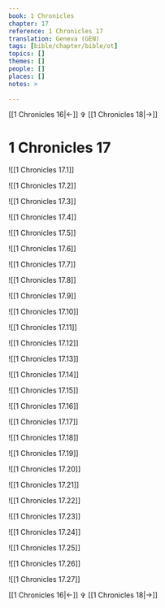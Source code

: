 ```yaml
---
book: 1 Chronicles
chapter: 17
reference: 1 Chronicles 17
translation: Geneva (GEN)
tags: [bible/chapter/bible/ot]
topics: []
themes: []
people: []
places: []
notes: >
  
---
```


[[1 Chronicles 16|<-]] ✞ [[1 Chronicles 18|->]]

# 1 Chronicles 17

![[1 Chronicles 17.1]]

![[1 Chronicles 17.2]]

![[1 Chronicles 17.3]]

![[1 Chronicles 17.4]]

![[1 Chronicles 17.5]]

![[1 Chronicles 17.6]]

![[1 Chronicles 17.7]]

![[1 Chronicles 17.8]]

![[1 Chronicles 17.9]]

![[1 Chronicles 17.10]]

![[1 Chronicles 17.11]]

![[1 Chronicles 17.12]]

![[1 Chronicles 17.13]]

![[1 Chronicles 17.14]]

![[1 Chronicles 17.15]]

![[1 Chronicles 17.16]]

![[1 Chronicles 17.17]]

![[1 Chronicles 17.18]]

![[1 Chronicles 17.19]]

![[1 Chronicles 17.20]]

![[1 Chronicles 17.21]]

![[1 Chronicles 17.22]]

![[1 Chronicles 17.23]]

![[1 Chronicles 17.24]]

![[1 Chronicles 17.25]]

![[1 Chronicles 17.26]]

![[1 Chronicles 17.27]]

[[1 Chronicles 16|<-]] ✞ [[1 Chronicles 18|->]]
